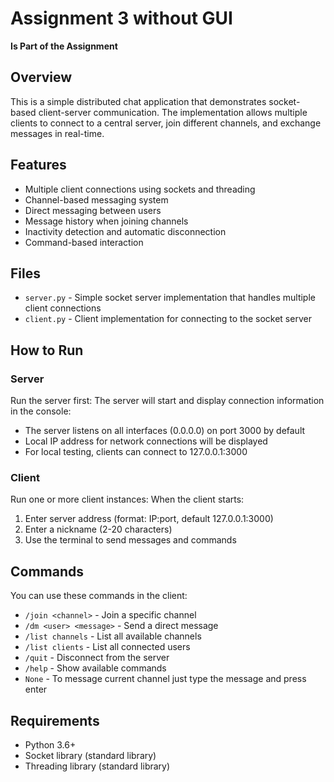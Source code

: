 # Assignment 3 without GUI

**Is Part of the Assignment**

## Overview
This is a simple distributed chat application that demonstrates socket-based client-server communication. The implementation allows multiple clients to connect to a central server, join different channels, and exchange messages in real-time.

## Features
- Multiple client connections using sockets and threading
- Channel-based messaging system
- Direct messaging between users
- Message history when joining channels
- Inactivity detection and automatic disconnection
- Command-based interaction

## Files
- `server.py` - Simple socket server implementation that handles multiple client connections
- `client.py` - Client implementation for connecting to the socket server

## How to Run

### Server
Run the server first:
The server will start and display connection information in the console:
- The server listens on all interfaces (0.0.0.0) on port 3000 by default
- Local IP address for network connections will be displayed
- For local testing, clients can connect to 127.0.0.1:3000

### Client
Run one or more client instances:
When the client starts:
1. Enter server address (format: IP:port, default 127.0.0.1:3000)
2. Enter a nickname (2-20 characters)
3. Use the terminal to send messages and commands

## Commands
You can use these commands in the client:
- `/join <channel>` - Join a specific channel
- `/dm <user> <message>` - Send a direct message
- `/list channels` - List all available channels
- `/list clients` - List all connected users
- `/quit` - Disconnect from the server
- `/help` - Show available commands
- `None` - To message current channel just type the message and press enter  

## Requirements
- Python 3.6+
- Socket library (standard library)
- Threading library (standard library)
